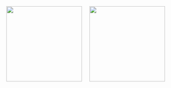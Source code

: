 <div style="display: flex; gap: 20px;">
  <img src="https://github-readme-stats.vercel.app/api?username=jackylw&show_icons=true&locale=cn&hide_title=true&card_width=300" height="200"/>
  <img src="https://github-readme-stats.vercel.app/api/top-langs/?username=jackylw&layout=donut&hide_title=true" height="200"/>
</div>
